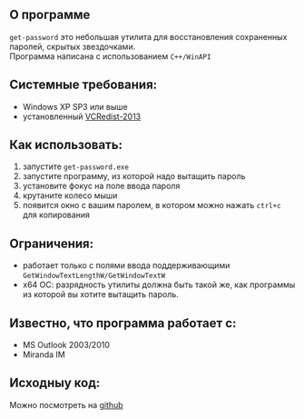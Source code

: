 О программе
---
`get-password` это небольшая утилита для восстановления сохраненных паролей,
скрытых звездочками.  
Программа написана с использованием `C++/WinAPI`

Системные требования:
---
* Windows XP SP3 или выше
* установленный [VCRedist-2013](https://www.microsoft.com/ru-RU/download/details.aspx?id=40784)

Как использовать:
---
 1. запустите `get-password.exe`
 2. запустите программу, из которой надо вытащить пароль
 3. установите фокус на поле ввода пароля
 4. крутаните колесо мыши
 5. появится окно с вашим паролем, в котором можно нажать `ctrl+c` для копирования

Ограничения:
---
* работает только с полями ввода поддерживающими `GetWindowTextLengthW/GetWindowTextW`
* x64 ОС: разрядность утилиты должна быть такой же, как программы
 из которой вы хотите вытащить пароль.

Известно, что программа работает с:
---
* MS Outlook 2003/2010
* Miranda IM

Исходныу код:
---
Можно посмотреть на [github](https://github.com/max-dark/get-password)
